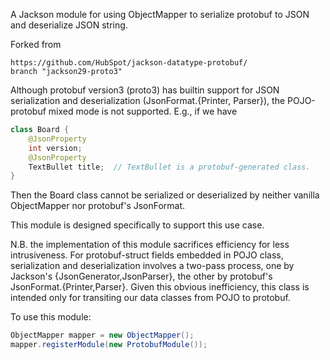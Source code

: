 A Jackson module for using ObjectMapper to serialize protobuf to JSON and
deserialize JSON string.

Forked from 
```
https://github.com/HubSpot/jackson-datatype-protobuf/
branch "jackson29-proto3"
```

Although protobuf version3 (proto3) has builtin support for JSON
serialization and deserialization (JsonFormat.{Printer, Parser}), the
POJO-protobuf mixed mode is not supported. E.g., if we have
```java
class Board {
    @JsonProperty
    int version;
    @JsonProperty
    TextBullet title;  // TextBullet is a protobuf-generated class.
}
```
Then the Board class cannot be serialized or deserialized by neither
vanilla ObjectMapper nor protobuf's JsonFormat.

This module is designed specifically to support this use case.

N.B. the implementation of this module sacrifices efficiency for less
intrusiveness.  For protobuf-struct fields embedded in POJO class,
serialization and deserialization involves a two-pass process, one by
Jackson's {JsonGenerator,JsonParser}, the other by protobuf's
JsonFormat.{Printer,Parser}.  Given this obvious inefficiency, this
class is intended only for transiting our data classes from POJO to
protobuf.

To use this module:
```java
ObjectMapper mapper = new ObjectMapper();
mapper.registerModule(new ProtobufModule());
```
